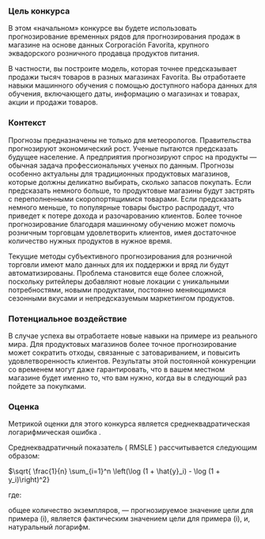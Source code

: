### Цель конкурса

В этом «начальном» конкурсе вы будете использовать прогнозирование временных рядов для прогнозирования продаж в магазине на основе данных Corporación Favorita, крупного эквадорского розничного продавца продуктов питания.

В частности, вы построите модель, которая точнее предсказывает продажи тысяч товаров в разных магазинах Favorita. Вы отработаете навыки машинного обучения с помощью доступного набора данных для обучения, включающего даты, информацию о магазинах и товарах, акции и продажи товаров.

### Контекст

Прогнозы предназначены не только для метеорологов. Правительства прогнозируют экономический рост. Ученые пытаются предсказать будущее население. А предприятия прогнозируют спрос на продукты — обычная задача профессиональных ученых по данным. Прогнозы особенно актуальны для традиционных продуктовых магазинов, которые должны деликатно выбирать, сколько запасов покупать. Если предсказать немного больше, то продуктовые магазины будут застрять с переполненными скоропортящимися товарами. Если предсказать немного меньше, то популярные товары быстро распродадут, что приведет к потере дохода и разочарованию клиентов. Более точное прогнозирование благодаря машинному обучению может помочь розничным торговцам удовлетворить клиентов, имея достаточное количество нужных продуктов в нужное время.

Текущие методы субъективного прогнозирования для розничной торговли имеют мало данных для их поддержки и вряд ли будут автоматизированы. Проблема становится еще более сложной, поскольку ритейлеры добавляют новые локации с уникальными потребностями, новыми продуктами, постоянно меняющимися сезонными вкусами и непредсказуемым маркетингом продуктов.

### Потенциальное воздействие

В случае успеха вы отработаете новые навыки на примере из реального мира. Для продуктовых магазинов более точное прогнозирование может сократить отходы, связанные с затовариванием, и повысить удовлетворенность клиентов. Результаты этой постоянной конкуренции со временем могут даже гарантировать, что в вашем местном магазине будет именно то, что вам нужно, когда вы в следующий раз пойдете за покупками.

### Оценка

Метрикой оценки для этого конкурса является среднеквадратическая логарифмическая ошибка .

Среднеквадратичный показатель ( RMSLE ) рассчитывается следующим образом:

$\sqrt{ \frac{1}{n} \sum_{i=1}^n \left(\log (1 + \hat{y}_i) - \log (1 + y_i)\right)^2}

где:

общее количество экземпляров,
— прогнозируемое значение цели для примера (i),
является фактическим значением цели для примера (i), и,
натуральный логарифм.

